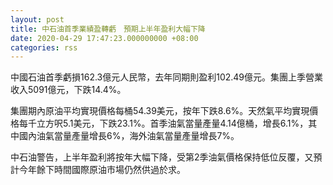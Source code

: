 ```yaml
---
layout: post
title: 中石油首季業績盈轉虧　預期上半年盈利大幅下降
date: 2020-04-29 17:47:23.000000000 +08:00
categories: rss
---
```


中國石油首季虧損162.3億元人民幣，去年同期則盈利102.49億元。集團上季營業收入5091億元，下跌14.4%。

集團期內原油平均實現價格每桶54.39美元，按年下跌8.6%。天然氣平均實現價格每千立方呎5.1美元，下跌23.1%。首季油氣當量產量4.14億桶，增長6.1%，其中國內油氣當量產量增長6%，海外油氣當量產量增長7%。

中石油警告，上半年盈利將按年大幅下降，受第2季油氣價格保持低位反覆，又預計今年餘下時間國際原油市場仍然供過於求。
